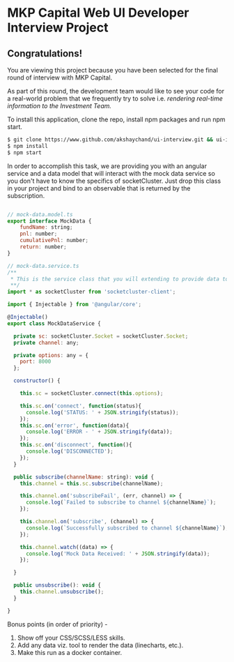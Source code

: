 # MKP Capital Web UI Developer Interview Project

## Congratulations!

You are viewing this project because you have been selected for the final round of interview with MKP Capital. 

As part of this round, the development team would like to see your code for a real-world problem that we frequently try to solve i.e. *rendering real-time information to the Investment Team.*

To install this application, clone the repo, install npm packages and run npm start. 

```sh
$ git clone https://www.github.com/akshaychand/ui-interview.git && ui-interview
$ npm install 
$ npm start
```

In order to accomplish this task, we are providing you with an angular service and a data model that will interact with the mock data service so you don't have to know the specifics of socketCluster. Just drop this class in your project and bind to an observable that is returned by the subscription. 

```javascript

// mock-data.model.ts
export interface MockData { 
    fundName: string;
    pnl: number;
    cumulativePnl: number;
    return: number;
}

// mock-data.service.ts
/**
 * This is the service class that you will extending to provide data to your components. 
 **/
import * as socketCluster from 'socketcluster-client';

import { Injectable } from '@angular/core';

@Injectable()
export class MockDataService {

  private sc: socketCluster.Socket = socketCluster.Socket;
  private channel: any;

  private options: any = {
    port: 8000
  };

  constructor() {

    this.sc = socketCluster.connect(this.options);

    this.sc.on('connect', function(status){
      console.log('STATUS: ' + JSON.stringify(status));
    });
    this.sc.on('error', function(data){
      console.log('ERROR - ' + JSON.stringify(data));
    });
    this.sc.on('disconnect', function(){
      console.log('DISCONNECTED');
    });
  }

  public subscribe(channelName: string): void {
    this.channel = this.sc.subscribe(channelName);

    this.channel.on('subscribeFail', (err, channel) => {
      console.log(`Failed to subscribe to channel ${channelName}`);
    });

    this.channel.on('subscribe', (channel) => {
      console.log(`Successfully subscribed to channel ${channelName}`);
    });

    this.channel.watch((data) => {
      console.log('Mock Data Received: ' + JSON.stringify(data));
    });

  }

  public unsubscribe(): void {
    this.channel.unsubscribe();
  }

}

```

Bonus points (in order of priority) -

1. Show off your CSS/SCSS/LESS skills.
2. Add any data viz. tool to render the data (linecharts, etc.).
3. Make this run as a docker container. 